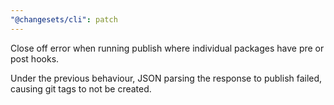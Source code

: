 ```yaml
---
"@changesets/cli": patch
---
```


Close off error when running publish where individual packages have pre or post hooks.

Under the previous behaviour, JSON parsing the response to publish failed, causing git tags to not be created.